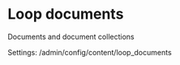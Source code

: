 Loop documents
==============

Documents and document collections

Settings: /admin/config/content/loop_documents
